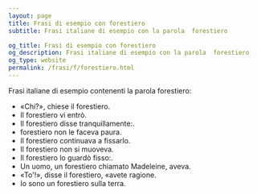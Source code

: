```yaml
---
layout: page
title: Frasi di esempio con forestiero 
subtitle: Frasi italiane di esempio con la parola  forestiero

og_title: Frasi di esempio con forestiero 
og_description: Frasi italiane di esempio con la parola  forestiero
og_type: website
permalink: /frasi/f/forestiero.html
---
```


Frasi italiane di esempio contenenti la parola forestiero:


- «Chi?», chiese il forestiero.
- Il forestiero vi entrò.
- Il forestiero disse tranquillamente:.
- forestiero non le faceva paura.
- Il forestiero continuava a fissarlo.
- Il forestiero non si muoveva.
- Il forestiero lo guardò fisso:.
- Un uomo, un forestiero chiamato Madeleine, aveva.
- «To'!», disse il forestiero, «avete ragione.
- Io sono un forestiero sulla terra.
